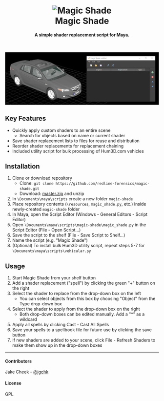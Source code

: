 
<h1 align="center">
  <br>
    <img src="https://cdn.rawgit.com/redline-forensics/magic-shade/master/resources/logo.svg" alt="Magic Shade" width="200">
  <br>
    Magic Shade
  <br>
</h1>

<h4 align="center">A simple shader replacement script for Maya.</h4>
<br>

![screenshot](https://github.com/redline-forensics/magic-shade/raw/master/resources/magic_shade.gif)

## Key Features

* Quickly apply custom shaders to an entire scene
  - Search for objects based on name or current shader
* Save shader replacement lists to files for reuse and distribution
* Reorder shader replacements for replacement chaining
* Included utility script for bulk processing of Hum3D.com vehicles

## Installation

1. Clone or download repository
   * Clone: ```git clone https://github.com/redline-forensics/magic-shade.git```
   * Download: <a href="https://github.com/redline-forensics/magic-shade/archive/master.zip">master.zip</a> and unzip
2. In ```\Documents\maya\scripts``` create a new folder ```magic-shade```
3. Place repository contents (```\resources```, ```magic_shade.py```, etc.) inside newly-created ```magic-shade``` folder
4. In Maya, open the Script Editor (Windows - General Editors - Script Editor)
5. Open ```\Documents\maya\scripts\magic-shade\magic_shade.py``` in the Script Editor (File - Open Script...)
6. Save the script to the shelf (File - Save Script to Shelf...)
7. Name the script (e.g. "Magic Shade")
8. (Optional) To install bulk Hum3D utility script, repeat steps 5-7 for ```\Documents\maya\scripts\vehicular.py```

## Usage

1. Start Magic Shade from your shelf button
2. Add a shader replacement ("spell") by clicking the green "+" button on the right
3. Select the shader to replace from the drop-down box on the left
   * You can select objects from this box by choosing "Object" from the Type drop-down box
4. Select the shader to apply from the drop-down box on the right
   * Both drop-down boxes can be edited manually. Add a "*" as a wildcard
5. Apply all spells by clicking Cast - Cast All Spells
6. Save your spells to a spellbook file for future use by clicking the save button
7. If new shaders are added to your scene, click File - Refresh Shaders to make them show up in the drop-down boxes

---


#### Contributors

Jake Cheek - [@jgchk](https://github.com/jgchk)

#### License

GPL
